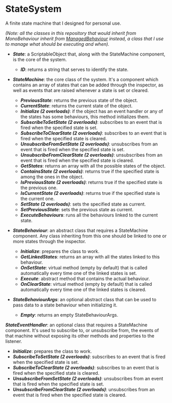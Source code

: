 # StateSystem

A finite state machine that I designed for personal use.

*(Note: all the classes in this repository that would inherit from MonoBehaviour inherit from [ManagedBehaviour](https://gist.github.com/ProjectDew/affdadd490060f680e135be9e5fa32bc) instead, a class that I use to manage what should be executing and when).*

- ***State***: a ScriptableObject that, along with the StateMachine component, is the core of the system.

  - ***ID***: returns a string that serves to identify the state.

- ***StateMachine***: the core class of the system. It's a component which contains an array of states that can be added through the inspector, as well as events that are raised whenever a state is set or cleared.

  - ***PreviousState***: returns the previous state of the object.
  - ***CurrentState***: returns the current state of the object.
  - ***Initialize (2 overloads)***: if the object has an event handler or any of the states has some behaviours, this method initializes them.
  - ***SubscribeToSetState (2 overloads)***: subscribes to an event that is fired when the specified state is set.
  - ***SubscribeToClearState (2 overloads)***: subscribes to an event that is fired when the specified state is cleared.
  - ***UnsubscribeFromSetState (2 overloads)***: unsubscribes from an event that is fired when the specified state is set.
  - ***UnsubscribeFromClearState (2 overloads)***: unsubscribes from an event that is fired when the specified state is cleared.
  - ***GetStates***: returns an array with all the possible states of the object.
  - ***ContainsState (2 overloads)***: returns true if the specified state is among the ones in the object.
  - ***IsPreviousState (2 overloads)***: returns true if the specified state is the previous one.
  - ***IsCurrentState (2 overloads)***: returns true if the specified state is the current one.
  - ***SetState (2 overloads)***: sets the specified state as current.
  - ***SetPreviousState***: sets the previous state as current.
  - ***ExecuteBehaviours***: runs all the behaviours linked to the current state.

- ***StateBehaviour***: an abstract class that requires a StateMachine component. Any class inheriting from this one should be linked to one or more states through the inspector.

  - ***Initialize***: prepares the class to work.
  - ***GetLinkedStates***: returns an array with all the states linked to this behaviour.
  - ***OnSetState***: virtual method (empty by default) that is called automatically every time one of the linked states is set.
  - ***Execute***: abstract method that contains the actual behaviour.
  - ***OnClearState***: virtual method (empty by default) that is called automatically every time one of the linked states is cleared.

- ***StateBehaviourArgs***: an optional abstract class that can be used to pass data to a state behaviour when initializing it.

  - ***Empty***: returns an empty StateBehaviourArgs.

***StateEventHandler***: an optional class that requires a StateMachine component. It's used to subscribe to, or unsubscribe from, the events of that machine without exposing its other methods and properties to the listener.

  - ***Initialize***: prepares the class to work.
  - ***SubscribeToSetState (2 overloads)***: subscribes to an event that is fired when the specified state is set.
  - ***SubscribeToClearState (2 overloads)***: subscribes to an event that is fired when the specified state is cleared.
  - ***UnsubscribeFromSetState (2 overloads)***: unsubscribes from an event that is fired when the specified state is set.
  - ***UnsubscribeFromClearState (2 overloads)***: unsubscribes from an event that is fired when the specified state is cleared.
